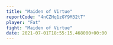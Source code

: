 ```yaml
---
title: "Maiden of Virtue"
reportCode: "4nCZHq1zGY9M32tT"
player: "Fat"
fight: "Maiden of Virtue"
date: 2021-07-01T18:55:15.468000+00:00
---
```

